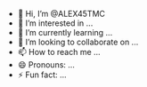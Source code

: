 - 👋 Hi, I’m @ALEX45TMC
- 👀 I’m interested in ...
- 🌱 I’m currently learning ...
- 💞️ I’m looking to collaborate on ...
- 📫 How to reach me ...
- 😄 Pronouns: ...
- ⚡ Fun fact: ...

<!---
ALEX45TMC/ALEX45TMC is a ✨ special ✨ repository because its `README.md` (this file) appears on your GitHub profile.
You can click the Preview link to take a look at your changes.
--->
